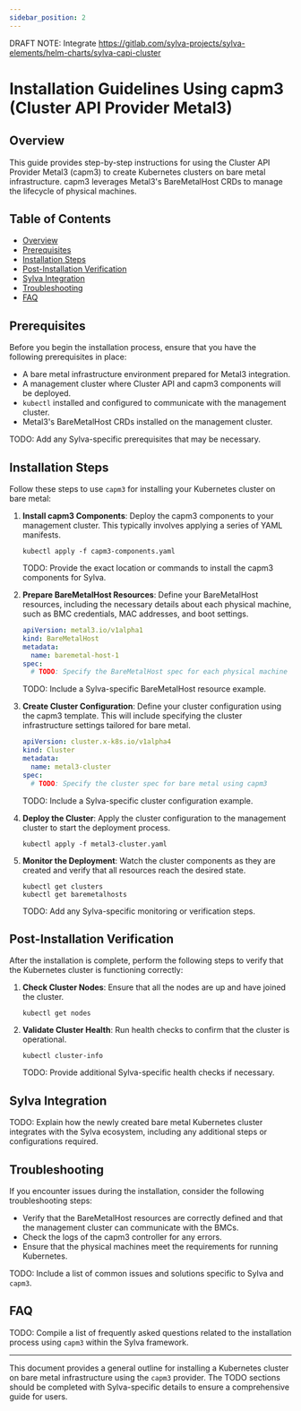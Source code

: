 ```yaml
---
sidebar_position: 2
---
```


DRAFT NOTE: Integrate https://gitlab.com/sylva-projects/sylva-elements/helm-charts/sylva-capi-cluster

# Installation Guidelines Using capm3 (Cluster API Provider Metal3)

## Overview

This guide provides step-by-step instructions for using the Cluster API Provider Metal3 (capm3) to create Kubernetes clusters on bare metal infrastructure. capm3 leverages Metal3's BareMetalHost CRDs to manage the lifecycle of physical machines.

## Table of Contents

- [Overview](#overview)
- [Prerequisites](#prerequisites)
- [Installation Steps](#installation-steps)
- [Post-Installation Verification](#post-installation-verification)
- [Sylva Integration](#sylva-integration)
- [Troubleshooting](#troubleshooting)
- [FAQ](#faq)

## Prerequisites

Before you begin the installation process, ensure that you have the following prerequisites in place:

- A bare metal infrastructure environment prepared for Metal3 integration.
- A management cluster where Cluster API and capm3 components will be deployed.
- `kubectl` installed and configured to communicate with the management cluster.
- Metal3's BareMetalHost CRDs installed on the management cluster.

TODO: Add any Sylva-specific prerequisites that may be necessary.

## Installation Steps

Follow these steps to use `capm3` for installing your Kubernetes cluster on bare metal:

1. **Install capm3 Components**: Deploy the capm3 components to your management cluster. This typically involves applying a series of YAML manifests.

    ```shell
    kubectl apply -f capm3-components.yaml
    ```

    TODO: Provide the exact location or commands to install the capm3 components for Sylva.

2. **Prepare BareMetalHost Resources**: Define your BareMetalHost resources, including the necessary details about each physical machine, such as BMC credentials, MAC addresses, and boot settings.

    ```yaml
    apiVersion: metal3.io/v1alpha1
    kind: BareMetalHost
    metadata:
      name: baremetal-host-1
    spec:
      # TODO: Specify the BareMetalHost spec for each physical machine
    ```

    TODO: Include a Sylva-specific BareMetalHost resource example.

3. **Create Cluster Configuration**: Define your cluster configuration using the capm3 template. This will include specifying the cluster infrastructure settings tailored for bare metal.

    ```yaml
    apiVersion: cluster.x-k8s.io/v1alpha4
    kind: Cluster
    metadata:
      name: metal3-cluster
    spec:
      # TODO: Specify the cluster spec for bare metal using capm3
    ```

    TODO: Include a Sylva-specific cluster configuration example.

4. **Deploy the Cluster**: Apply the cluster configuration to the management cluster to start the deployment process.

    ```shell
    kubectl apply -f metal3-cluster.yaml
    ```

5. **Monitor the Deployment**: Watch the cluster components as they are created and verify that all resources reach the desired state.

    ```shell
    kubectl get clusters
    kubectl get baremetalhosts
    ```

    TODO: Add any Sylva-specific monitoring or verification steps.

## Post-Installation Verification

After the installation is complete, perform the following steps to verify that the Kubernetes cluster is functioning correctly:

1. **Check Cluster Nodes**: Ensure that all the nodes are up and have joined the cluster.

    ```shell
    kubectl get nodes
    ```

2. **Validate Cluster Health**: Run health checks to confirm that the cluster is operational.

    ```shell
    kubectl cluster-info
    ```

    TODO: Provide additional Sylva-specific health checks if necessary.

## Sylva Integration

TODO: Explain how the newly created bare metal Kubernetes cluster integrates with the Sylva ecosystem, including any additional steps or configurations required.

## Troubleshooting

If you encounter issues during the installation, consider the following troubleshooting steps:

- Verify that the BareMetalHost resources are correctly defined and that the management cluster can communicate with the BMCs.
- Check the logs of the capm3 controller for any errors.
- Ensure that the physical machines meet the requirements for running Kubernetes.

TODO: Include a list of common issues and solutions specific to Sylva and `capm3`.

## FAQ

TODO: Compile a list of frequently asked questions related to the installation process using `capm3` within the Sylva framework.

---

This document provides a general outline for installing a Kubernetes cluster on bare metal infrastructure using the `capm3` provider. The TODO sections should be completed with Sylva-specific details to ensure a comprehensive guide for users.

